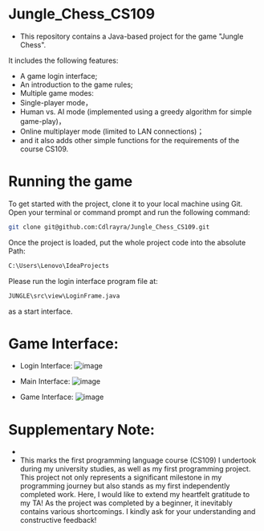 # Jungle_Chess_CS109
* This repository contains a Java-based project for the game "Jungle Chess".

It includes the following features:
* A game login interface;
* An introduction to the game rules;
* Multiple game modes:
* Single-player mode，
* Human vs. AI mode (implemented using a greedy algorithm for simple game-play)，
* Online multiplayer mode (limited to LAN connections)；
* and it also adds other simple functions for the requirements of the course CS109.

# Running the game 
To get started with the project, clone it to your local machine using Git. Open your terminal or command prompt and run the following command:

```bash
git clone git@github.com:Cdlrayra/Jungle_Chess_CS109.git
```

Once the project is loaded, put the whole project code into the absolute Path:
```bash
C:\Users\Lenovo\IdeaProjects
```
Please run the login interface program file at:
```bash
JUNGLE\src\view\LoginFrame.java
```
as a start interface.

# Game Interface:
* Login Interface:
           ![image](https://github.com/user-attachments/assets/6ddd8e01-6969-4544-bc2b-14c2a7c12893)

* Main Interface:
           ![image](https://github.com/user-attachments/assets/f1f02f44-55d5-47b0-a32c-c5cee4e3d45d)

* Game Interface:
           ![image](https://github.com/user-attachments/assets/f35ef5eb-45ab-45b4-9cba-db652d218e18)


# Supplementary Note:
* 
* This marks the first programming language course (CS109) I undertook during my university studies, as well as my first programming project. This project not only represents a significant milestone in my programming journey but also stands as my first independently completed work. Here, I would like to extend my heartfelt gratitude to my TA! As the project was completed by a beginner, it inevitably contains various shortcomings. I kindly ask for your understanding and constructive feedback!
 



